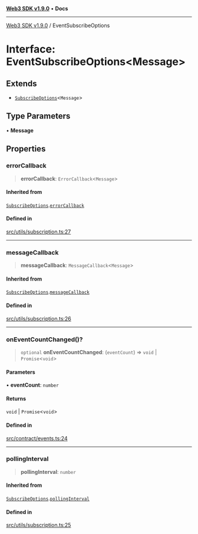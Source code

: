 [**Web3 SDK v1.9.0**](../README.md) • **Docs**

***

[Web3 SDK v1.9.0](../globals.md) / EventSubscribeOptions

# Interface: EventSubscribeOptions\<Message\>

## Extends

- [`SubscribeOptions`](../namespaces/utils/interfaces/SubscribeOptions.md)\<`Message`\>

## Type Parameters

• **Message**

## Properties

### errorCallback

> **errorCallback**: `ErrorCallback`\<`Message`\>

#### Inherited from

[`SubscribeOptions`](../namespaces/utils/interfaces/SubscribeOptions.md).[`errorCallback`](../namespaces/utils/interfaces/SubscribeOptions.md#errorcallback)

#### Defined in

[src/utils/subscription.ts:27](https://github.com/Mystic-Nayy/alephium-web3/blob/ee41f5e0e7d7fb0b155fe62f05b2ac03772895ca/packages/web3/src/utils/subscription.ts#L27)

***

### messageCallback

> **messageCallback**: `MessageCallback`\<`Message`\>

#### Inherited from

[`SubscribeOptions`](../namespaces/utils/interfaces/SubscribeOptions.md).[`messageCallback`](../namespaces/utils/interfaces/SubscribeOptions.md#messagecallback)

#### Defined in

[src/utils/subscription.ts:26](https://github.com/Mystic-Nayy/alephium-web3/blob/ee41f5e0e7d7fb0b155fe62f05b2ac03772895ca/packages/web3/src/utils/subscription.ts#L26)

***

### onEventCountChanged()?

> `optional` **onEventCountChanged**: (`eventCount`) => `void` \| `Promise`\<`void`\>

#### Parameters

• **eventCount**: `number`

#### Returns

`void` \| `Promise`\<`void`\>

#### Defined in

[src/contract/events.ts:24](https://github.com/Mystic-Nayy/alephium-web3/blob/ee41f5e0e7d7fb0b155fe62f05b2ac03772895ca/packages/web3/src/contract/events.ts#L24)

***

### pollingInterval

> **pollingInterval**: `number`

#### Inherited from

[`SubscribeOptions`](../namespaces/utils/interfaces/SubscribeOptions.md).[`pollingInterval`](../namespaces/utils/interfaces/SubscribeOptions.md#pollinginterval)

#### Defined in

[src/utils/subscription.ts:25](https://github.com/Mystic-Nayy/alephium-web3/blob/ee41f5e0e7d7fb0b155fe62f05b2ac03772895ca/packages/web3/src/utils/subscription.ts#L25)
